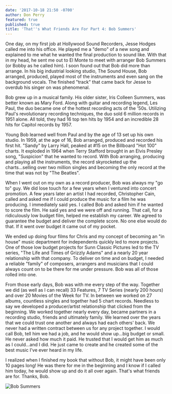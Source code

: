 ```yaml
---
date: '2017-10-18 21:50 -0700'
author: Don Perry
featured: true
published: true
title: 'That''s What Friends Are For Part 4: Bob Summers'
---
```

One day, on my first job at Hollywood Sound Recorders, Jesse Hodges called me into his office.  He played me a "demo" of a new song and explained to me what he wanted the final production to sound like.  With that in my head, he sent me out to El Monte to meet with arranger Bob Summers (or Bobby as he called him).  I soon found out that Bob did more than arrange.  In his big industrial looking studio, The Sound House, Bob arranged, produced, played most of the instruments and even sang on the background vocals.  The finished "track" that came back for Jesse to overdub his singer on was phenomenal.

Bob grew up in a musical family.  His older sister, Iris Colleen Summers, was better known as Mary Ford.  Along with guitar and recording legend, Les Paul, the duo became one of the hottest recording acts of the '50s.  Utilizing Paul's revolutionary recording techniques, the duo sold 6 million records in 1951 alone.  All told, they had 16 top ten hits by 1954 and an incredible 28 hits for Capitol records by 1957.

Young Bob learned well from Paul and by the age of 13 set up his own studio.  In 1959, at the age of 16, Bob arranged, produced and recorded his first hit.  "Sandy" by Larry Hall, peaked at #15 on the Billboard "Hot 100" charts.  It exploded in 1964 when Terry Stafford brought in an Elvis Presley song, "Suspicion" that he wanted to record.  With Bob arranging, producing and playing all the instruments, the record skyrocketed up the charts...selling over two million singles and becoming the only record at the time that was not by "The Beatles".

When I went out on my own as a record producer, Bob was always my "go to" guy.  We did lose touch for a few years when I ventured into concert promotion.  A few years later an artist I had recorded, Christopher Cain, called and asked me if I could produce the music for a film he was producing.  I immediately said yes.  I called Bob and asked him if he wanted to score the film.  He said yes and we were off and running.  That call, for a ridiculously low budget film, helped me establish my career.  We agreed to guarantee the budget and deliver the complete score.  No one else would do that.  If it went over budget it came out of my pocket.

We ended up doing four films for Chris and my concept of becoming an "in house" music department for independents quickly led to more projects.  One of those low budget projects for Sunn Classic Pictures led to the TV series, "The Life and Times of Grizzly Adams" and a nearly 20 year relationship with that company.  To deliver on time and on budget, I needed a reliable "family" of composers, arrangers and musicians that I could always count on to be there for me under pressure.  Bob was all of those rolled into one.

From those early days, Bob was with me every step of the way.  Together we did (as well as I can recall) 33 Features, 7 TV Series (nearly 200 hours) and over 20 Movies of the Week for TV.  In between we worked on 27 albums, countless singles and together had 5 chart records.  Needless to say we developed a producer/artist relationship that clicked from the beginning.  We worked together nearly every day, became partners in a recording studio, friends and ultimately family.  We learned over the years that we could trust one another and always had each others' back.  We never had a written contract between us for any project together.  I would call Bob, tell him we had a job, and he would show up...big budget or small.  He never asked how much it paid.  He trusted that I would get him as much as I could...and I did.  He just came to create and he created some of the best music I've ever heard in my life.  

I realized when I finished my book that without Bob, it might have been only 10 pages long!  He was there for me in the beginning and I know if I called him today, he would show up and do it all over again.  That's what friends are for.  Thanks, Bob.

![Bob Summers](https://www.google.com/url?sa=i&url=https%3A%2F%2Fsailormoondub.fandom.com%2Fwiki%2FBob_Summers&psig=AOvVaw3VM2qL1_FAEAiBL1kJQZzy&ust=1606020807866000&source=images&cd=vfe&ved=0CAIQjRxqFwoTCJiv1_Hrku0CFQAAAAAdAAAAABAD)
